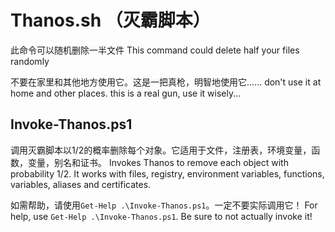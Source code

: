 # Thanos.sh （灭霸脚本）

此命令可以随机删除一半文件
This command could delete half your files randomly

不要在家里和其他地方使用它。这是一把真枪，明智地使用它......
don't use it at home and other places. this is a real gun, use it wisely...

## Invoke-Thanos.ps1

调用灭霸脚本以1/2的概率删除每个对象。它适用于文件，注册表，环境变量，函数，变量，别名和证书。
Invokes Thanos to remove each object with probability 1/2. It works with files, registry, environment variables, functions, variables, aliases and certificates.

如需帮助，请使用`Get-Help .\Invoke-Thanos.ps1`。一定不要实际调用它！
For help, use `Get-Help .\Invoke-Thanos.ps1`. Be sure to not actually invoke it!

